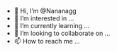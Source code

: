 - 👋 Hi, I’m @Nananagg
- 👀 I’m interested in ...
- 🌱 I’m currently learning ...
- 💞️ I’m looking to collaborate on ...
- 📫 How to reach me ...

<!---
Nananagg/Nananagg is a ✨ special ✨ repository because its `README.md` (this file) appears on your GitHub profile.
You can click the Preview link to take a look at your changes.
--->
